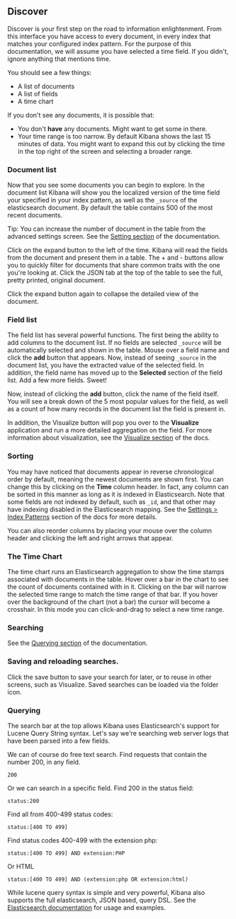 ## Discover

Discover is your first step on the road to information enlightenment. From this interface you have access to every document, in every index that matches your configured index pattern. For the purpose of this documentation, we will assume you have selected a time field. If you didn't, ignore anything that mentions time.

You should see a few things:
- A list of documents
- A list of fields
- A time chart

If you don't see any documents, it is possible that:
- You don't **have** any documents. Might want to get some in there.
- Your time range is too narrow. By default Kibana shows the last 15 minutes of data. You might want to expand this out by clicking the time in the top right of the screen and selecting a broader range.

### Document list
Now that you see some documents you can begin to explore. In the document list Kibana will show you the localized version of the time field your specified in your index pattern, as well as the `_source` of the elasticsearch document. By default the table contains 500 of the most recent documents.

Tip: You can increase the number of document in the table from the advanced settings screen. See the [Setting section](settings.md#advanced) of the documentation.

Click on the expand button to the left of the time. Kibana will read the fields from the document and present them in a table. The + and - buttons allow you to quickly filter for documents that share common traits with the one you're looking at. Click the JSON tab at the top of the table to see the full, pretty printed, original document.

Click the expand button again to collapse the detailed view of the document.

### Field list
The field list has several powerful functions. The first being the ability to add columns to the document list. If no fields are selected `_source` will be automatically selected and shown in the table. Mouse over a field name and click the **add** button that appears. Now, instead of seeing `_source` in the document list, you have the extracted value of the selected field. In addition, the field name has moved up to the **Selected** section of the field list. Add a few more fields. Sweet!

Now, instead of clicking the **add** button, click the name of the field itself. You will see a break down of the 5 most popular values for the field, as well as a count of how many records in the document list the field is present in.

In addition, the Visualize button will pop you over to the **Visualize** application and run a more detailed aggregation on the field. For more information about visualization, see the [Visualize section](visualize.md) of the docs.

### Sorting
You may have noticed that documents appear in reverse chronological order by default, meaning the newest documents are shown first. You can change this by clicking on the **Time** column header. In fact, any column can be sorted in this manner as long as it is indexed in Elasticsearch. Note that some fields are not indexed by default, such as `_id`, and that other may have indexing disabled in the Elasticsearch mapping. See the [Settings > Index Patterns](settings.md#indices) section of the docs for more details.

You can also reorder columns by placing your mouse over the column header and clicking the left and right arrows that appear.

### The Time Chart
The time chart runs an Elasticsearch aggregation to show the time stamps associated with documents in the table. Hover over a bar in the chart to see the count of documents contained with in it. Clicking on the bar will narrow the selected time range to match the time range of that bar. If you hover over the background of the chart (not a bar) the cursor will become a crosshair. In this mode you can click-and-drag to select a new time range.

### Searching
See the [Querying section](#querying) of the documentation.

### Saving and reloading searches.
Click the save button to save your search for later, or to reuse in other screens, such as Visualize. Saved searches can be loaded via the folder icon.


### Querying
The search bar at the top allows Kibana uses Elasticsearch's support for Lucene Query String syntax. Let's say we're searching web server logs that have been parsed into a few fields.

We can of course do free text search. Find requests that contain the number 200, in any field.

```
200
```

Or we can search in a specific field. Find 200 in the status field:

```
status:200
```

Find all from 400-499 status codes:

```
status:[400 TO 499]
```

Find status codes 400-499 with the extension php:

```
status:[400 TO 499] AND extension:PHP
```

Or HTML

```
status:[400 TO 499] AND (extension:php OR extension:html)
```

While lucene query syntax is simple and very powerful, Kibana also supports the full elasticsearch, JSON based, query DSL. See the [Elasticsearch documentation](http://www.elasticsearch.org/guide/en/elasticsearch/reference/current/query-dsl-query-string-query.html#query-string-syntax) for usage and examples.

